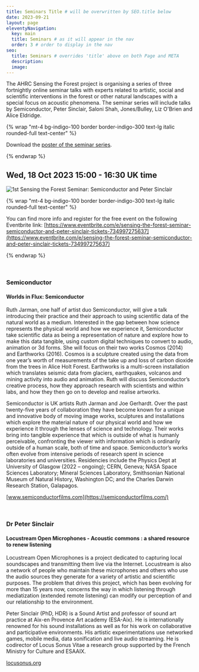 ```yaml
---
title: Seminars Title # will be overwritten by SEO.title below
date: 2023-09-21
layout: page
eleventyNavigation:
  key: main
  title: Seminars # as it will appear in the nav
  order: 3 # order to display in the nav
seo:
  title: Seminars # overrides 'title' above on both Page and META
  description:
  image:
---
```


The AHRC Sensing the Forest project is organising a series of three fortnightly online seminar talks with experts related to artistic, social and scientific interventions in the forest or other natural landscapes with a special focus on acoustic phenomena. The seminar series will include talks by Semiconductor, Peter Sinclair, Saloni Shah, Jones/Bulley, Liz O'Brien and Alice Eldridge. 


{% wrap "mt-4 bg-indigo-100 border border-indigo-300 text-lg italic rounded-full text-center" %}

Download the [poster of the seminar series](/assets/images/seminars/Sensing-the-Forest-Online-Seminar-Talks.jpg).

{% endwrap %}

## Wed, 18 Oct 2023 15:00 - 16:30 UK time

<img class="h-1/2 rounded-lg mt-2 mr-2 mb-4" src="/assets/images/seminars/Semiconductor-and-Peter-Sinclair.jpg" alt="1st Sensing the Forest Seminar: Semiconductor and Peter Sinclair">

{% wrap "mt-4 bg-indigo-100 border border-indigo-300 text-lg italic rounded-full text-center" %}

You can find more info and register for the free event on the following Eventbrite link: 
[https://www.eventbrite.com/e/sensing-the-forest-seminar-semiconductor-and-peter-sinclair-tickets-734997275637](https://www.eventbrite.com/e/sensing-the-forest-seminar-semiconductor-and-peter-sinclair-tickets-734997275637)

{% endwrap %}

<br />

### Semiconductor

#### Worlds in Flux: Semiconductor

Ruth Jarman, one half of artist duo Semiconductor, will give a talk introducing their practice and their approach to using scientific data of the natural world as a medium. Interested in the gap between how science represents the physical world and how we experience it, Semiconductor take scientific data as being a representation of nature and explore how to make this data tangible, using custom digital techniques to convert to audio, animation or 3d forms. She will focus on their two works Cosmos (2014) and Earthworks (2016). Cosmos is a sculpture created using the data from one year’s worth of measurements of the take up and loss of carbon dioxide from the trees in Alice Holt Forest. Earthworks is a multi-screen installation which translates seismic data from glaciers, earthquakes, volcanos and mining activity into audio and animation. Ruth will discuss Semiconductor’s creative process, how they approach research with scientists and within labs, and how they then go on to develop and realise artworks.

Semiconductor is UK artists Ruth Jarman and Joe Gerhardt. Over the past twenty-five years of collaboration they have become known for a unique and innovative body of moving image works, sculptures and installations which explore the material nature of our physical world and how we experience it through the lenses of science and technology. Their works bring into tangible experience that which is outside of what is humanly perceivable, confronting the viewer with information which is ordinarily outside of a human scale, both of time and space. Semiconductor’s works often evolve from intensive periods of research spent in science laboratories and universities. Residencies include the Physics Dept at University of Glasgow (2022 – ongoing); CERN, Geneva; NASA Space Sciences Laboratory; Mineral Sciences Laboratory, Smithsonian National Museum of Natural History, Washington DC; and the Charles Darwin Research Station, Galapagos.

<!-- Their artwork Cosmos, commissioned through [Jerwood Open Forest](https://jerwoodopenforest.org/), a partnership between Jerwood Charitable Foundation and Forestry Commission England, is a two-metre spherical wooden sculpture, which was installed in Alice Holt Forest 2014 – 2020. The sculpture was created through translating the data from one year’s worth of measurements of the take up and loss of carbon dioxide from the forest trees into three-dimensional forms. The sculpture reveals the visual patterns and shapes inherent in the data through custom digital techniques. The result is complex interference patterns produced by the waveforms and patterns in the data. These sculptural forms become unreadable within the context of science, yet become a physical form we can see, touch, experience and readable in a new way.

Semiconductor have exhibited their work internationally, selected exhibitions include: Indivisible, [New Media Gallery](https://newmediagallery.ca/), Canada; HALO, John Hansard Gallery, UK (solo show); Semiconductor, The 14th Media Art Biennale Santiago, National Center of Contemporary Arts, (CNAC), Chile (solo show); The Technological Sublime, City Gallery, New Zealand, (solo show); Quantica, CCCB, Spain; HALO, The 4th Audemars Piguet Commission at Art Basel, Switzerland; The View from Nowhere, Le Lieu Unique, France, (solo show); SUPERPOSITION: Equilibrium and Engagement, 21st Biennale of Sydney, Australia 2018. Their works are held in both public and private collections. -->

[www.semiconductorfilms.com](https://semiconductorfilms.com/)

<br />

### Dr Peter Sinclair

#### Locustream Open Microphones - Acoustic commons : a shared resource to renew listening

Locustream Open Microphones is a project dedicated to capturing local soundscapes and transmitting them live via the Internet. Locustream is also a network of people who maintain these microphones and others who use the audio sources they generate for a variety of artistic and scientific purposes. The problem that drives this project, which has been evolving for more than 15 years now, concerns the way in which listening through mediatization (extended remote listening) can modify our perception of and our relationship to the environment.

Peter Sinclair (PhD, HDR) is a Sound Artist and professor of sound art practice at Aix-en Provence Art academy (ESA-Aix). He is internationally renowned for his sound installations as well as for his work on collaborative and participative environments. His artistic experimentations use networked games, mobile media, data sonification and live audio streaming. He is codirector of Locus Sonus Vitae a research group supported by the French Ministry for Culture and ESAAIX.

[locusonus.org](https://locusonus.org)

<!--

## The Seminar Series

<h3>Forthcoming online seminar talks by Semiconductor, Peter Sinclair, Saloni Shah, Jones/Bulley, Liz O'Brien and Alice Eldridge. More info soon.</h3>

<br />

<img src="/assets/images/seminars/Sensing-the-Forest-Online-Seminar-Talks.jpg" alt="Poster Sensing the Forest Seminar Talks October-November 2023">

-->

<!---
{% wrap "bg-red-100 mt-4 border border-red-300 rounded-lg underline" %}

Text courtesy [Fillerama.io](http://fillerama.io/)

{% endwrap %}

## I hear the jury's still out on science.

Guy's a pro. It's a hug, Michael. I'm hugging you. Michael! I care deeply for nature. That's what it said on 'Ask Jeeves.' Across from where?

No, I did not kill Kitty. However, I am going to oblige and answer the nice officer's questions because I am an honest man with no secrets to hide. **Not tricks, Michael, illusions.** _Really?_ Did nothing cancel?

## There's so many poorly chosen words in that sentence.

No! I was ashamed to be SEEN with you. I like being with you. That's why you always leave a note! It's called 'taking advantage.' It's what gets you ahead in life. Steve Holt!

1. Michael!
2. What's Spanish for "I know you speak English?"
3. What's Spanish for "I know you speak English?"

### No… but I'd like to be asked!

I don't understand the question, and I won't respond to it. Oh, you're gonna be in a coma, all right. I don't criticize you! And if you're worried about criticism, sometimes a diet is the best defense.

- No… but I'd like to be asked!
- Guy's a pro.
- Well, what do you expect, mother?

That's what it said on 'Ask Jeeves.' I hear the jury's still out on science. It's called 'taking advantage.' It's what gets you ahead in life. Say goodbye to these, because it's the last time! Marry me.

No! I was ashamed to be SEEN with you. I like being with you. Well, what do you expect, mother? But I bought a yearbook ad from you, doesn't that mean anything anymore? Say goodbye to these, because it's the last time!

No! I was ashamed to be SEEN with you. I like being with you. First place chick is hot, but has an attitude, doesn't date magicians. No… but I'd like to be asked! I care deeply for nature.
--->


